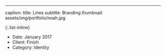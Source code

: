 ---

caption:
  title: Lines
  subtitle: Branding
  thumbnail: assets/img/portfolio/noah.jpg

{:.list-inline}
- Date: January 2017
- Client: Finish
- Category: Identity

